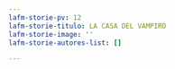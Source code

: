 ```yaml
---
lafm-storie-pv: 12
lafm-storie-titulo: LA CASA DEL VAMPIRO
lafm-storie-image: ''
lafm-storie-autores-list: []

---
```

